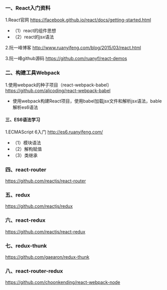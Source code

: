 ### 一、React入门资料

1.React官网  https://facebook.github.io/react/docs/getting-started.html
- （1）react的组件思想
- （2）react的jsx语法

2.阮一峰博客   http://www.ruanyifeng.com/blog/2015/03/react.html

3.阮一峰github源码  https://github.com/ruanyf/react-demos

### 二、构建工具Webpack

1.使用webpack的种子项目（react-webpack-babel） https://github.com/alicoding/react-webpack-babel
   
-   使用webpack构建React项目，使用babel加载jsx文件和解析jsx语法，bable解析es6语法


#### 三、ES6语法学习

1.ECMAScript 6入门  http://es6.ruanyifeng.com/
- （1）模块语法
- （2）解构赋值
- （3）类继承

### 四、react-router
https://github.com/reactjs/react-router

### 五、redux
https://github.com/reactjs/redux

### 六、react-redux
https://github.com/reactjs/react-redux

### 七、redux-thunk
https://github.com/gaearon/redux-thunk

### 八、react-router-redux
https://github.com/choonkending/react-webpack-node
